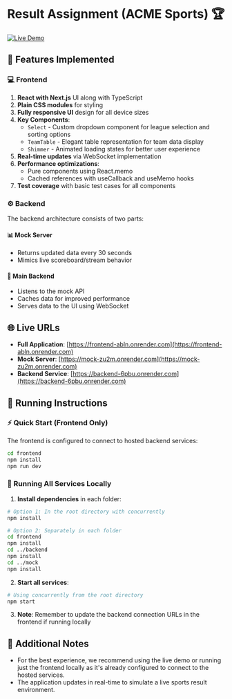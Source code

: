 # Result Assignment (ACME Sports) 🏆

[![Live Demo](https://img.shields.io/badge/Live_Demo-Visit_Site-blue)](https://frontend-abln.onrender.com)

## 🚀 Features Implemented

### 💻 Frontend
1. **React with Next.js** UI along with TypeScript
2. **Plain CSS modules** for styling
3. **Fully responsive UI** design for all device sizes
4. **Key Components**:
   - `Select` - Custom dropdown component for league selection and sorting options
   - `TeamTable` - Elegant table representation for team data display
   - `Shimmer` - Animated loading states for better user experience
5. **Real-time updates** via WebSocket implementation
6. **Performance optimizations**:
   - Pure components using React.memo
   - Cached references with useCallback and useMemo hooks
7. **Test coverage** with basic test cases for all components

### ⚙️ Backend
The backend architecture consists of two parts:

#### 📊 Mock Server
- Returns updated data every 30 seconds
- Mimics live scoreboard/stream behavior

#### 🔄 Main Backend
- Listens to the mock API
- Caches data for improved performance
- Serves data to the UI using WebSocket

## 🌐 Live URLs

- **Full Application**: [https://frontend-abln.onrender.com](https://frontend-abln.onrender.com)
- **Mock Server**: [https://mock-zu2m.onrender.com](https://mock-zu2m.onrender.com)
- **Backend Service**: [https://backend-6pbu.onrender.com](https://backend-6pbu.onrender.com)

## 🔧 Running Instructions

### ⚡ Quick Start (Frontend Only)
The frontend is configured to connect to hosted backend services:

```bash
cd frontend
npm install
npm run dev
```

### 🧩 Running All Services Locally

1. **Install dependencies** in each folder:
```bash
# Option 1: In the root directory with concurrently
npm install

# Option 2: Separately in each folder
cd frontend
npm install
cd ../backend
npm install
cd ../mock
npm install
```

2. **Start all services**:
```bash
# Using concurrently from the root directory
npm start
```

3. **Note**: Remember to update the backend connection URLs in the frontend if running locally

## 📝 Additional Notes
- For the best experience, we recommend using the live demo or running just the frontend locally as it's already configured to connect to the hosted services.
- The application updates in real-time to simulate a live sports result environment.
